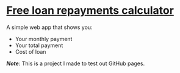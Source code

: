 # [Free loan repayments calculator](https://sk-apps.github.io/loan-repayments-calculator/)

A simple web app that shows you:

* Your monthly payment
* Your total payment
* Cost of loan

***Note***: This is a project I made to test out GitHub pages.
